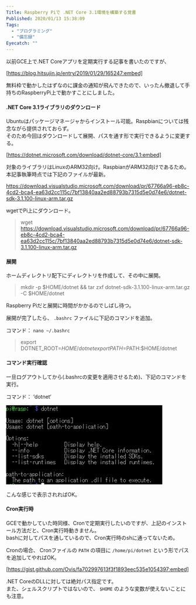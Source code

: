 ```yaml
---
Title: Raspberry Piで .NET Core 3.1環境を構築する覚書
Published: 2020/01/13 15:38:09
Tags:
  - "プログラミング"
  - "備忘録"
Eyecatch: ""
---
```

以前GCE上で.NET Coreアプリを定期実行する記事を書いたのですが、

[https://blog.hitsujin.jp/entry/2019/01/29/165247:embed]

無料枠で動かしたはずなのに課金の通知が飛んできたので、いったん撤退して手持ちのRaspberryPi上で動かすことにしました。  



#### .NET Core 3.1ライブラリのダウンロード  
Ubuntuはパッケージマネージャからインストール可能。Raspbianについては残念ながら提供されておらず。  
そのため今回はダウンロードして展開、パスを通す形で実行できるように変更する。  

[https://dotnet.microsoft.com/download/dotnet-core/3.1:embed]

対象のライブラリはLinuxのARM32向け。RaspbianがARM32向けであるため。  
本記事執筆時点では下記のファイルが最新。  


https://download.visualstudio.microsoft.com/download/pr/67766a96-eb8c-4cd2-bca4-ea63d2cc115c/7bf13840aa2ed88793b7315d5e0d74e6/dotnet-sdk-3.1.100-linux-arm.tar.gz

wgetでPi上にダウンロード。  

> wget https://download.visualstudio.microsoft.com/download/pr/67766a96-eb8c-4cd2-bca4-ea63d2cc115c/7bf13840aa2ed88793b7315d5e0d74e6/dotnet-sdk-3.1.100-linux-arm.tar.gz  


#### 展開
ホームディレクトリ配下にディレクトリを作成して、その中に展開。  

> mkdir -p $HOME/dotnet && tar zxf dotnet-sdk-3.1.100-linux-arm.tar.gz   -C $HOME/dotnet  

Raspberry Piだと展開に時間がかかるのでしばし待つ。  

展開が完了したら、 `.bashrc` ファイルに下記のコマンドを追加。  

コマンド： `nano ~/.bashrc`  

> export DOTNET_ROOT=$HOME/dotnet  
> export PATH=$PATH:$HOME/dotnet

#### コマンド実行確認  

一旦ログアウトしてから(.bashrcの変更を適用させるため)、下記のコマンドを実行。  

コマンド： ‘dotnet‘  

![](20200112011545.png) 

こんな感じで表示されればOK。  

#### Cron実行時  
GCEで動かしていた時同様、Cronで定期実行したいのですが、上記のインストール方法だと、Cron実行時動きません。  
bashに対してパスを通しているので、Cron実行時のshに通ってないため。  

Cronの場合、
Cronファイルの `PATH` の項目に `/home/pi/dotnet` という形でパスを追加してやればOK。  

[https://gist.github.com/Ovis/fa702997613f3f1893eec535e1054397:embed]

.NET CoreのDLLに対しては絶対パス指定です。  
また、シェルスクリプトではないので、 `$HOME` のような変数が使えないことにも注意。  